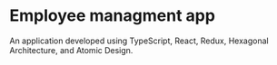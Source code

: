 # Employee managment app
An application developed using TypeScript, React, Redux, Hexagonal Architecture, and Atomic Design.
